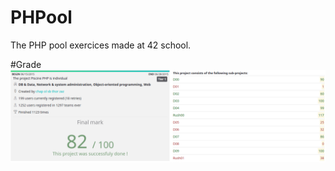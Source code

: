 # PHPool
The PHP pool exercices made at 42 school.

#Grade
![Grade image](/PHP_Pool_Result.png?raw=true)
